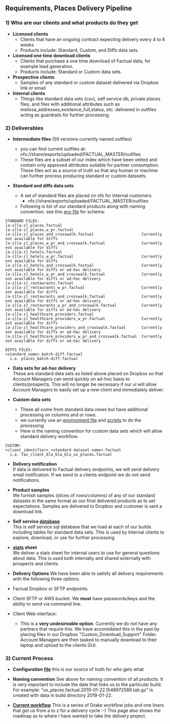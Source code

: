 ## Requirements, Places Delivery Pipeline

### 1) Who are our clients and what products do they get
- **Licensed clients**
  - Clients that have an ongoing contract expecting delivery every 4 to 6 weeks
  - Products include: Standard, Custom, and Diffs data sets.
- **Licensed one time download clients**
  - Clients that purchase a one time download of Factual data, for example lead generation.
  - Products include: Standard or Custom data sets.
- **Prospective clients**
  - Samples of any standard or custom dataset delivered via Dropbox link or email
- **Internal clients**
  - Things like standard data sets (csv), self service db, private places files, and files with additional attributes such as melissa_addresses,existence_full,status, etc. delivered in outfiles acting as guardrails for further processing.
  
  
### 2) Deliverables

- **Intermediate files** (59 versions currently named outfiles)
  - you can find current outfiles at: nfs://share/exports/uploaded/FACTUAL_MASTER/outfiles
  - These files are a subset of our index which have been vetted and contain only approved attributes suitable for partner consumption. These files act as a source of truth so that any human or machine can further process producing standard or custom datasets.
  
- **Standard and diffs data sets**
  - A set of standard files are placed on nfs for Internal customers.
    - nfs://share/exports/uploaded/FACTUAL_MASTER/outfiles
  - Following is list of our standard products along with naming convention. see this [env file](https://github.com/Factual/PartnerServices/blob/master/auto_updates/workflow/Drakefile.delivery.env) for schema:
```
STANDARD FILES:
[a-z][a-z]_places.factual
[a-z][a-z]_places_w_pr.factual 
[a-z][a-z]_places_and_crosswalk.factual                     Currently not available for diffs
[a-z][a-z]_places_w_pr_and_crosswalk.factual                Currently not available for diffs
[a-z][a-z]_hotels.factual
[a-z][a-z]_hotels_w_pr.factual                              Currently not available for diffs
[a-z][a-z]_hotels_and_crosswalk.factual                     Currently not available for diffs or ad-hoc delivery
[a-z][a-z]_hotels_w_pr_and_crosswalk.factual                Currently not available for diffs or ad-hoc delivery
[a-z][a-z]_restaurants.factual
[a-z][a-z]_restaurants_w_pr.factual                         Currently not available for diffs
[a-z][a-z]_restaurants_and_crosswalk.factual                Currently not available for diffs or ad-hoc delivery
[a-z][a-z]_restaurants_w_pr_and_crosswalk.factual           Currently not available for diffs or ad-hoc delivery
[a-z][a-z]_healthcare_providers.factual
[a-z][a-z]_healthcare_providers_w_pr.factual                Currently not available for diffs
[a-z][a-z]_healthcare_providers_and_crosswalk.factual       Currently not available for diffs or ad-hoc delivery
[a-z][a-z]_healthcare_providers_w_pr_and_crosswalk.factual  Currently not available for diffs or ad-hoc delivery

DIFFS FILES:
<standard_name>_batch-diff.factual
  i.e. places_batch-diff.factual
```
- **Data sets for ad-hoc delivery**  
These are standard data sets as listed above placed on Dropbox so that Account Managers can send quickly on ad-hoc basis to clients/prospects. This will no longer be necessary if our ui will allow Account Managers to easily set up a new client and immediately deliver.

- **Custom data sets**
  - These all come from standard data views but have additional processing on columns and or rows.
  - we currently use an [environment file](https://github.com/Factual/PartnerServices/blob/master/auto_updates/custom_download_support/custom_download_support.env) and [scripts](https://github.com/Factual/PartnerServices/tree/master/auto_updates/custom_download_support) to do the processing
  - Here is the naming convention for custom data sets which will allow standard delivery workflow.
```
CUSTOM:
<client_identifier>_<standard dataset name>.factual
  i.e. fav_client_bla_bla_bla_us_places.factual
```
- **Delivery notification**  
If data is delivered to Factual delivery endpoints, we will send delivery email notification. If we send to a clients endpoint we do not send notifications.

- **Product samples**   
We furnish samples (slices of rows/columns) of any of our standard datasets in the same format as our final delivered products as to set expectations. Samples are delivered to Dropbox and customer is sent a download link.

- **Self service [database](https://github.com/Factual/data-projects/tree/develop/projects/api-downloader/sales_db)**  
This is self service sql database that we load at each of our builds including tables for standard data sets. This is used by Internal clients to explore, download, or use for further processing.

- **[stats](https://docs.google.com/spreadsheets/d/1kHMToN9rsTO5ytX-BgCc8rEJ2GKNWt94HJOeVbxiMyk/edit?usp=drive_web&ouid=106487463529999467763) sheet**  
We deliver a stats sheet for internal users to use for general questions about data. This is used both internally and shared externally with prospects and clients.

- **Delivery Options**
We have been able to satisfy all delivery requirements with the following three options.
- Factual Dropbox or SFTP endpoints.
- Client SFTP or AWS bucket. We **must** have passwords/keys and the ability to send via command line.
- Client Web interface:
  - This is a **very undesireable option**. Currently we do not have any partners that require this. We have accomidated this in the past by placing files in our Dropbox "Custom_Download_Support" Folder. Account Managers are then tasked to manually download to their laptop and upload to the clients GUI.

### 3) Current Process

- **Configuration [file](https://github.com/Factual/PartnerServices/blob/master/auto_updates/scripts/clients.yaml)**
this is our source of truth for who gets what

- **Naming convention**
See above for naming convention of all products. It is very important to include the date that links us to the particular build. For example: "us_places.factual.2019-01-22.1548972589.tab.gz" Is created with data in build directory 2019-01-22.

- **[Current workflow](https://github.com/Factual/PartnerServices/tree/master/auto_updates/workflow)**
This is a series of Drake workflow jobs and one liners that get us from a to z for a delivery cycle :-) This page also shows the roadmap as to where I have wanted to take the delivery project.




